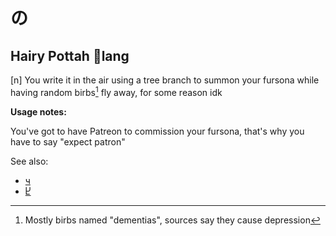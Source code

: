 # の
## Hairy Pottah 🐙lang
[n] You write it in the air using a tree branch to summon your fursona while having random birbs[^1] fly away, for some reason idk

**Usage notes:**

You've got to have Patreon to commission your fursona, that's why you have to say "expect patron"

See also:
* [ч](ч.md)
* [Ⴞ](Ⴞ.md)

[^1]: Mostly birbs named "dementias", sources say they cause depression